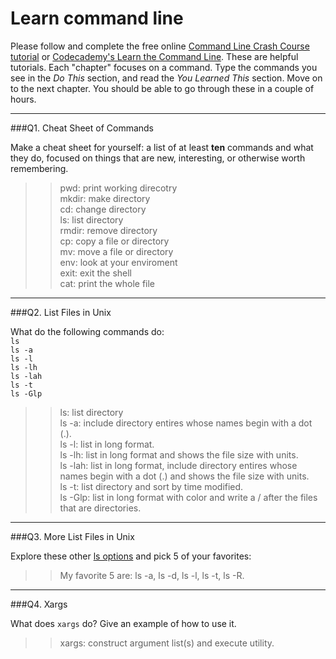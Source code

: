 # Learn command line

Please follow and complete the free online [Command Line Crash Course
tutorial](https://web.archive.org/web/20160708171659/http://cli.learncodethehardway.org/book/) or [Codecademy's Learn the Command Line](https://www.codecademy.com/learn/learn-the-command-line). These are helpful tutorials. Each "chapter" focuses on a command. Type the commands you see in the _Do This_ section, and read the _You Learned This_ section. Move on to the next chapter. You should be able to go through these in a couple of hours.

---

###Q1.  Cheat Sheet of Commands  

Make a cheat sheet for yourself: a list of at least **ten** commands and what they do, focused on things that are new, interesting, or otherwise worth remembering.

> > pwd: print working direcotry  
> > mkdir: make directory  
> > cd: change directory  
> > ls: list directory  
> > rmdir: remove directory  
> > cp: copy a file or directory  
> > mv: move a file or directory  
> > env: look at your enviroment  
> > exit: exit the shell  
> > cat: print the whole file  

---

###Q2.  List Files in Unix   

What do the following commands do:  
`ls`  
`ls -a`  
`ls -l`  
`ls -lh`  
`ls -lah`  
`ls -t`  
`ls -Glp`  

> > ls: list directory  
> > ls -a: include directory entires whose names begin with a dot (.).  
> > ls -l: list in long format.  
> > ls -lh: list in long format and shows the file size with units.  
> > ls -lah: list in long format, include directory entires whose names begin with a dot (.) and shows the file size with units.  
> > ls -t: list directory and sort by time modified.  
> > ls -Glp: list in long format with color and write a / after the files that are directories.  


---

###Q3.  More List Files in Unix  

Explore these other [ls options](http://www.techonthenet.com/unix/basic/ls.php) and pick 5 of your favorites:

> > My favorite 5 are: ls -a, ls -d, ls -l, ls -t, ls -R.

---

###Q4.  Xargs   

What does `xargs` do? Give an example of how to use it.

> > xargs: construct argument list(s) and execute utility.
 

